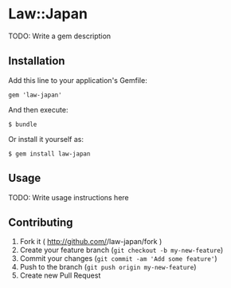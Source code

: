 # Law::Japan

TODO: Write a gem description

## Installation

Add this line to your application's Gemfile:

    gem 'law-japan'

And then execute:

    $ bundle

Or install it yourself as:

    $ gem install law-japan

## Usage

TODO: Write usage instructions here

## Contributing

1. Fork it ( http://github.com/<my-github-username>/law-japan/fork )
2. Create your feature branch (`git checkout -b my-new-feature`)
3. Commit your changes (`git commit -am 'Add some feature'`)
4. Push to the branch (`git push origin my-new-feature`)
5. Create new Pull Request
